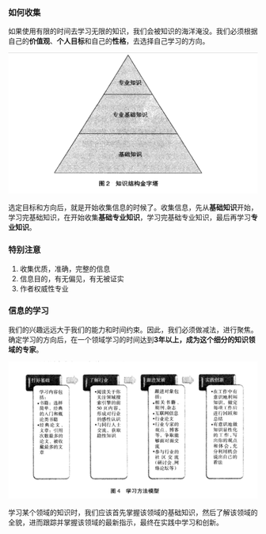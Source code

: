 
### 如何收集

如果使用有限的时间去学习无限的知识，我们会被知识的海洋淹没。我们必须根据自己的**价值观**、**个人目标**和自己的**性格**，去选择自己学习的方向。

![](/styles/images/知识结构.png)

选定目标和方向后，就是开始收集信息的时候了。收集信息，先从**基础知识**开始，学习完基础知识，在开始收集**基础专业知识**，学习完基础专业知识，最后再学习**专业知识**。

### 特别注意

1. 收集优质，准确，完整的信息
2. 信息目的，有无偏见，有无被证实
3. 作者权威性专业
       
### 信息的学习

我们的兴趣远远大于我们的能力和时间约束。因此，我们必须做减法，进行聚焦。确定学习的方向后，在一个领域学习的时间达到**3年以上，成为这个细分的知识领域的专家**。

![](/styles/images/学习方法模型.png)

学习某个领域的知识时，我们应该首先掌握该领域的基础知识，然后了解该领域的全貌，进而跟踪并掌握该领域的最新指示，最终在实践中学习和创新。
